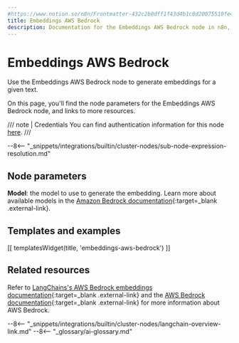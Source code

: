 ```yaml
---
#https://www.notion.so/n8n/Frontmatter-432c2b8dff1f43d4b1c8d20075510fe4
title: Embeddings AWS Bedrock
description: Documentation for the Embeddings AWS Bedrock node in n8n, a workflow automation platform. Includes details of operations and configuration, and links to examples and credentials information.
---
```


# Embeddings AWS Bedrock

Use the Embeddings AWS Bedrock node to generate embeddings for a given text.

On this page, you'll find the node parameters for the Embeddings AWS Bedrock node, and links to more resources.

/// note | Credentials
You can find authentication information for this node [here](/integrations/builtin/credentials/aws/).
///

--8<-- "_snippets/integrations/builtin/cluster-nodes/sub-node-expression-resolution.md"

## Node parameters

**Model**: the model to use to generate the embedding. Learn more about available models in the [Amazon Bedrock documentation](https://docs.aws.amazon.com/bedrock/latest/userguide/what-is-bedrock.html){:target=_blank .external-link}. 

## Templates and examples

<!-- see https://www.notion.so/n8n/Pull-in-templates-for-the-integrations-pages-37c716837b804d30a33b47475f6e3780 -->
[[ templatesWidget(title, 'embeddings-aws-bedrock') ]]

## Related resources

Refer to [LangChains's AWS Bedrock embeddings documentation](https://js.langchain.com/docs/modules/data_connection/text_embedding/integrations/bedrock){:target=_blank .external-link} and the [AWS Bedrock documentation](https://docs.aws.amazon.com/bedrock/){:target=_blank .external-link} for more information about AWS Bedrock.

--8<-- "_snippets/integrations/builtin/cluster-nodes/langchain-overview-link.md"
--8<-- "_glossary/ai-glossary.md"
